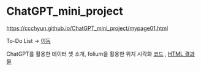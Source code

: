 # ChatGPT_mini_project
https://ccchyun.github.io/ChatGPT_mini_project/mypage01.html

To-Do List -> <a href = "https://github.com/ccchyun/ChatGPT_mini_project/blob/e0809ff438fc65a2eb3afe40a92503f0e1258802/To-Do%20List%20%ED%94%84%EB%A1%9C%EA%B7%B8%EB%9E%A8%EC%9E%85%EB%8B%88%EB%8B%A4.py" target="_blank">이동</a>

ChatGPT를 활용한 데이터 셋 소개, folium을 활용한 위치 시각화 [코드]() , [HTML 결과물]()
